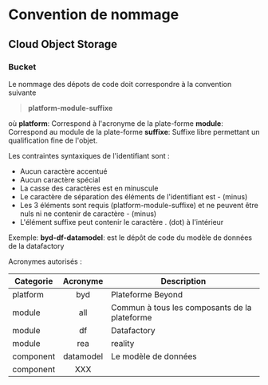 # Convention de nommage

## Cloud Object Storage

### Bucket

Le nommage des dépots de code doit correspondre à la convention suivante

>**platform-module-suffixe**

où
**platform**: Correspond à l'acronyme de la plate-forme
**module**: Correspond au module de la plate-forme
**suffixe**: Suffixe libre permettant un qualification fine de l'objet.

Les contraintes syntaxiques de l'identifiant sont :

- Aucun caractère accentué
- Aucun caractère spécial
- La casse des caractères est en minuscule
- Le caractère de séparation des éléments de l'identifiant est - (minus)
- Les 3 éléments sont requis (platform-module-suffixe) et ne peuvent être nuls ni ne contenir de caractère - (minus)
- L'élément suffixe peut contenir le caractère . (dot) à l'intérieur

Exemple:
**byd-df-datamodel**: est le dépôt de code du modèle de données de la datafactory

Acronymes autorisés :

|Categorie|**Acronyme**|Description|
|---|:---:|---|
|platform|byd|Plateforme Beyond|
|module|all|Commun à tous les composants de la plateforme |
|module|df|Datafactory|
|module|rea|reality|
|component|datamodel|Le modèle de données|
|component|XXX||
